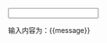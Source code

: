 <!-- 用@input替代v-model -->
<div>
	<input type="text" @input="handleInput" />
	<p>输入内容为：{{message}}</p>
</div>

<script>
	methods: {
		handleInput: function(e) {
			this.message = e.target.value;
		}
	}
</script>